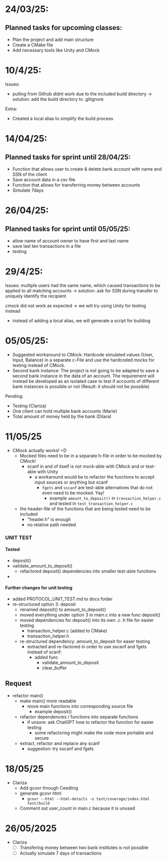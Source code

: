 # 24/03/25:
## Planned tasks for upcoming classes:
- Plan the project and add main structure
- Create a CMake file
- Add necessary tools like Unity and CMock

# 10/4/25:
Issues:
- pulling from Github didnt work due to the included build directory
-> solution: add the build directory to .gitignore

Extra: 
- Created a local alias to simplify the build process

# 14/04/25:
## Planned tasks for sprint until 28/04/25:
- Function that allows user to create & delete bank account with name and SSN of the client
- Save account data in a csv file
- Function that allows for transferring money between accounts
- Simulate 7days 

# 26/04/25:
## Planned tasks for sprint until 05/05/25:
- allow name of account owner to have first and last name
- save last ten transactions in a file
- testing

# 29/4/25:
Issues:
multiple users had the same name, which caused transactions to be applied to all matching accounts
-> solution: ask for SSN during transfer to uniquely identify the recipient

cmock did not work as expected
-> we will try using Unity for testing instead

- instead of adding a local alias, we will generate a script for building

# 05/05/25:
- Suggested workaround to CMock:
Hardcode simulated values (User, Input, Balance)  in a separate c-File and use the hardcoded mocks for testing instead of CMock.
- Second bank instance:
The project is not going to be adapted to save a second bank instance in the data of an account. The requirement will instead be developed as an isolated case to test if accounts of different bank instances is possible or not (Result: it should not be possible)


Pending: 
- Testing (Clariza)
- One client can hold multiple bank accounts (Marie)
- Total amount of money held by the bank (Dilara)

# 11/05/25
- CMock actually works! =D
  - Mocked files need to be in a separate h-file in order to be mocked by CMock!
    - scanf in and of itself is not mock-able with CMock and or test-able with Unity
      - a workaround would be to refactor the functions to accept input sources or anything but scanf
        - `fgets` and `sscanf` are test-able alternatives that do not even need to be mocked. Yay!
          - example `amount_to_deposit()` in `transaction_helper.c` and tested in `test_transaction_helper.c`
  - the header-file of the functions that are being tested need to be included
    - "header.h" is enough
    - no relative path needed
### UNIT TEST
#### Tested
- deposit()
- validate_amount_to_deposit()
  - refactored deposit() dependencies into smaller test-able functions
- 
#### Further changes for unit testing
- added PROTOCOL_UNIT_TEST.md to docs folder
- re-structured option 3: deposit
  - renamed deposit() to amount_to_deposit()
  - moved everything under option 3 in main.c into a new func deposit()
  - moved dependencies for deposit() into its own .c .h file for easier testing
    - transaction_helper.c (added to CMake)
    - transaction_helper.h
  - re-structured dependency: amount_to_deposit for easer testing
    - extracted and re-factored in order to use sscanf and fgets instead of scanf:
      - added func 
        - validate_amount_to_deposit
        - clear_buffer

## Request
- refactor main()
  - make main() more readable
    - move main functions into corresponding source file
      - example deposit()
  - refactor dependencies / functions into separate functions
    - if unsure: ask ChatGPT how to refactor the function for easier testing
      - some refactoring might make the code more portable and secure
  - extract, refactor and replace any scanf
    - suggestion: try sscanf and fgets

# 18/05/25
- Clariza
  - Add gcovr through Ceedling
  - generate gcovr html 
    - `gcovr --html --html-details -o test/coverage/index.html test/build`
  - Comment out user_count in main.c because it is unused

# 26/05/2025
  - Clariza
    - [ ] Transfering money between two bank institutes is not possible
    - [ ] Actually simulate 7 days of transactions